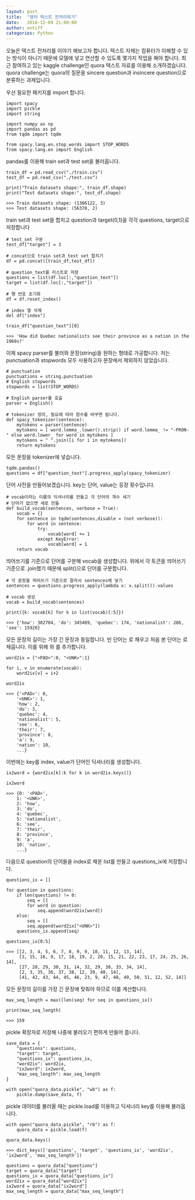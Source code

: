 ```yaml
---
layout: post
title:  "영어 텍스트 전처리하기"
date:   2018-12-09 21:00:00
author: entiff
categories: Python
---
```


오늘은 텍스트 전처리를 이야기 해보고자 합니다. 텍스트 자체는 컴퓨터가 이해할 수 있는 방식이 아니기 때문에 모델에 넣고 연산할 수 있도록 몇가지 작업을 해야 합니다. 최근 참여하고 있는 kaggle challenge인 quora 텍스트 자료를 이용해 소개하겠습니다. quora challenge는 quora의 질문을 sincere question과 insincere question으로 분류하는 과제입니다.

우선 필요한 패키지를 import 합니다.

~~~
import spacy
import pickle
import string

import numpy as np
import pandas as pd
from tqdm import tqdm

from spacy.lang.en.stop_words import STOP_WORDS
from spacy.lang.en import English
~~~

pandas를 이용해 train set과 test set을 불러옵니다.

~~~
train_df = pd.read_csv("./train.csv")
test_df = pd.read_csv("./test.csv")

print("Train datasets shape:", train_df.shape)
print("Test datasets shape:", test_df.shape)

>>> Train datasets shape: (1306122, 3)
>>> Test datasets shape: (56370, 2)
~~~

train set과 test set을 합치고 question과 target(0,1)을 각각 questions, target으로 저장합니다

~~~
# test_set 구분
test_df["target"] = 3

# concat으로 train set과 test set 합치기
df = pd.concat([train_df,test_df])

# question_text를 리스트로 저장
questions = list(df.loc[:,"question_text"])
target = list(df.loc[:,"target"])

# 행 번호 초기화
df = df.reset_index()

# index 열 삭제
del df["index"]

train_df["question_text"][0]

>>> 'How did Quebec nationalists see their province as a nation in the 1960s?'
~~~

이제 spacy parser를 불러와 문장(string)을 원하는 형태로 가공합니다. 저는 punctuation과 stopwords 모두 사용하고자 문장에서 제외하지 않았습니다.

~~~
# punctuation
punctuations = string.punctuation
# English stopwords
stopwords = list(STOP_WORDS)

# English parser를 호출
parser = English()

# tokenizer 정의, 필요에 따라 함수를 바꾸면 됩니다.
def spacy_tokenizer(sentence):
    mytokens = parser(sentence)
    mytokens = [ word.lemma_.lower().strip() if word.lemma_ != "-PRON-" else word.lower_ for word in mytokens ]
    mytokens = " ".join([i for i in mytokens])
    return mytokens
~~~

모든 문장을 tokenizer에 넣습니다.

~~~
tqdm.pandas()
questions = df["question_text"].progress_apply(spacy_tokenizer)
~~~

단어 사전을 만들어보겠습니다. key는 단어, value는 등장 횟수입니다.

~~~
# vocab이라는 이름의 딕셔너리를 만들고 각 단어의 개수 세기
# 단어가 없으면 새로 만듦
def build_vocab(sentences, verbose = True):
    vocab = {}
    for sentence in tqdm(sentences,disable = (not verbose)):
        for word in sentence:
            try:
                vocab[word] += 1
            except KeyError:
                vocab[word] = 1
    return vocab
~~~

띄어쓰기를 기준으로 단어를 구분해 vocab을 생성합니다. 위에서 각 토큰을 띄어쓰기 기준으로 .join했기 때문에 split()으로 단어를 구분합니다.

~~~
# 각 문장을 띄어쓰기 기준으로 잘라서 sentences에 넣기
sentences = questions.progress_apply(lambda x: x.split()).values

# vocab 생성
vocab = build_vocab(sentences)

print({k: vocab[k] for k in list(vocab)[:5]})

>>> {'how': 302704, 'do': 345489, 'quebec': 174, 'nationalist': 286, 'see': 15920}
~~~

모든 문장의 길이는 가장 긴 문장과 동일합니다. 빈 단어는 <PAD>로 채우고 처음 본 단어는 <UNK>로 채웁니다.
이를 위해 <PAD>와 <UNK>를 추가합니다.
~~~
word2ix = {"<PAD>":0, "<UNK>":1}

for i, v in enumerate(vocab):
    word2ix[v] = i+2

word2ix

>>> {'<PAD>': 0,
    '<UNK>': 1,
    'how': 2,
    'do': 3,
    'quebec': 4,
    'nationalist': 5,
    'see': 6,
    'their': 7,
    'province': 8,
    'a': 9,
    'nation': 10,
    ...}
~~~

이번에는 key를 index, value가 단어인 딕셔너리를 생성합니다.

~~~
ix2word = {word2ix[k]:k for k in word2ix.keys()}

ix2word

>>> {0: '<PAD>',
    1: '<UNK>',
    2: 'how',
    3: 'do',
    4: 'quebec',
    5: 'nationalist',
    6: 'see',
    7: 'their',
    8: 'province',
    9: 'a',
    10: 'nation',
    ...}
~~~

다음으로 question의 단어들을 index로 채운 list를 만들고 questions_ix에 저장합니다.

~~~
questions_ix = []

for question in questions:
    if len(questions) != 0:
        seq = []
        for word in question:
            seq.append(word2ix[word])
    else:
        seq = []
        seq.append(word2ix["<UNK>"])
    questions_ix.append(seq)

questions_ix[0:5]

>>> [[2, 3, 4, 5, 6, 7, 8, 9, 9, 10, 11, 12, 13, 14],
     [3, 15, 16, 9, 17, 18, 19, 2, 20, 15, 21, 22, 23, 17, 24, 25, 26, 14],
     [27, 28, 29, 30, 31, 14, 32, 29, 30, 33, 34, 14],
     [2, 3, 35, 36, 37, 38, 12, 39, 40, 14],
     [41, 42, 43, 44, 45, 46, 23, 9, 47, 48, 49, 50, 51, 12, 52, 14]]
~~~

모든 문장의 길이를 가장 긴 문장에 맞춰야 하므로 이를 계산합니다.

~~~
max_seq_length = max([len(seq) for seq in questions_ix])

print(max_seq_length)

>>> 159
~~~

pickle 확장자로 저장해 나중에 불러오기 편하게 만들어 줍니다.

~~~
save_data = {
    "questions": questions,
    "target": target,
    "questions_ix": questions_ix,
    "word2ix": word2ix,
    "ix2word": ix2word,
    "max_seq_length": max_seq_length
}

with open("quora_data.pickle", "wb") as f:
    pickle.dump(save_data, f)
~~~

pickle 데이터를 불러올 때는 pickle.load를 이용하고 딕셔너리 key를 이용해 불러옵니다.

~~~
with open("quora_data.pickle", "rb") as f:
    quora_data = pickle.load(f)

quora_data.keys()

>>> dict_keys(['questions', 'target', 'questions_ix', 'word2ix', 'ix2word', 'max_seq_length'])
~~~

~~~
questions = quora_data["questions"]
target = quora_data["target"]
questions_ix = quora_data["questions_ix"]
word2ix = quora_data["word2ix"]
ix2word = quora_data["ix2word"]
max_seq_length = quora_data["max_seq_length"]
~~~
